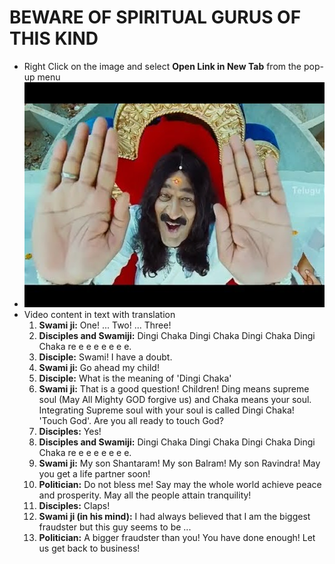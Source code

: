 # BEWARE OF SPIRITUAL GURUS OF THIS KIND
* Right Click on the image and select **Open Link in New Tab** from the pop-up menu
* [![Fake Spiritual Guru](img/daruvu_fake_baba.png)](https://www.youtube.com/watch?v=VIymhBLv20o)
* Video content in text with translation
	1. **Swami ji:** One! ... Two! ... Three!
	2. **Disciples and Swamiji:** Dingi Chaka Dingi Chaka Dingi Chaka Dingi Chaka re e e e e e e e.
	3. **Disciple:** Swami! I have a doubt.
	4. **Swami ji:** Go ahead my child!
	5. **Disciple:** What is the meaning of 'Dingi Chaka'
	6. **Swami ji:** That is a good question! Children! Ding means supreme soul (May All Mighty GOD forgive us) and Chaka means your soul. Integrating Supreme soul with your soul is called Dingi Chaka! 'Touch God'. Are you all ready to touch God?
	7. **Disciples:** Yes!
	8. **Disciples and Swamiji:** Dingi Chaka Dingi Chaka Dingi Chaka Dingi Chaka re e e e e e e e.
	9. **Swami ji:** My son Shantaram! My son Balram! My son Ravindra! May you get a life partner soon!
	10. **Politician:** Do not bless me! Say may the whole world achieve peace and prosperity. May all the people attain tranquility!
	11. **Disciples:** Claps!
	12. **Swami ji (in his mind):** I had always believed that I am the biggest fraudster but this guy seems to be ...
	13. **Politician:** A bigger fraudster than you! You have done enough! Let us get back to business!